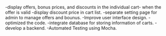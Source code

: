 -display offers, bonus prices, and discounts in the individual cart- when the offer is valid
-display discount price in cart list.
-separate setting page for admin to manage offers and bounus.
-Improve user interface design.
-optimized the code. 
-integrate  database for storing information of carts.
-develop a backend. 
-Automated Testing using Mocha. 




